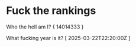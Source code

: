 # Fuck the rankings

Who the hell am I?
{ 14014333 }

What fucking year is it?
[ 2025-03-22T22:20:00Z ]

